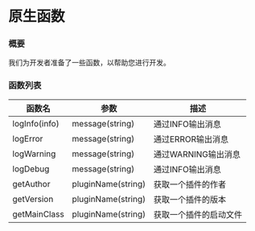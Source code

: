 ﻿# 原生函数

### 概要
我们为开发者准备了一些函数，以帮助您进行开发。

### 函数列表
| 函数名        | 参数               | 描述                   |
| ------------- | ------------------ | ---------------------- |
| logInfo(info) | message(string)    | 通过INFO输出消息       |
| logError      | message(string)    | 通过ERROR输出消息      |
| logWarning    | message(string)    | 通过WARNING输出消息    |
| logDebug      | message(string)    | 通过INFO输出消息       |
| getAuthor     | pluginName(string) | 获取一个插件的作者     |
| getVersion    | pluginName(string) | 获取一个插件的版本     |
| getMainClass  | pluginName(string) | 获取一个插件的启动文件 |